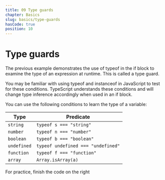 ```yaml
---
title: 09 Type guards
chapter: Basics
slug: basics/type-guards
hasCode: true
position: 10
---
```


# Type guards

The previous example demonstrates the use of typeof in the if block to examine the type of an expression at runtime. This is called a type guard.

You may be familiar with using typeof and instanceof in JavaScript to test for these conditions. TypeScript understands these conditions and will change type inference accordingly when used in an if block.

You can use the following conditions to learn the type of a variable:

| Type        | Predicate                          |
| ----------- | ---------------------------------- |
| `string`    | `typeof s === "string"`            |
| `number`    | `typeof n === "number"`            |
| `boolean`   | `typeof b === "boolean"`           |
| `undefined` | `typeof undefined === "undefined"` |
| `function`  | `typeof f === "function"`          |
| `array`     | `Array.isArray(a)`                 |

For practice, finish the code on the right
